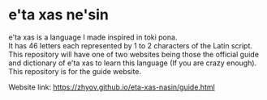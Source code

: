 # e'ta xas ne'sin
e'ta xas is a language I made inspired in toki pona.<br>
It has 46 letters each represented by 1 to 2 characters of the Latin script.<br>
This repository will have one of two websites being those the official guide and dictionary of e'ta xas to learn this language (If you are crazy enough).<br>
This repository is for the guide website.

Website link: https://zhyov.github.io/eta-xas-nasin/guide.html
